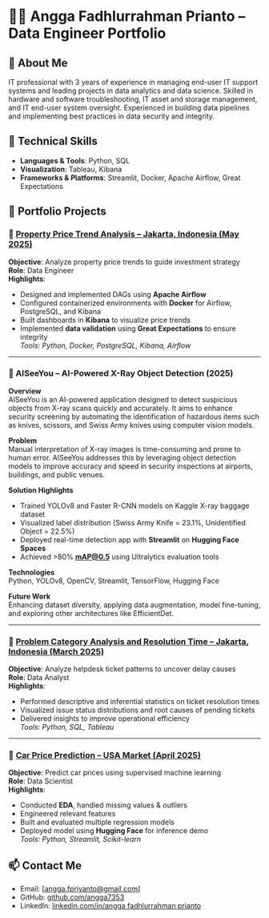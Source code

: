 # 👨‍💻 Angga Fadhlurrahman Prianto – Data Engineer Portfolio

## 📌 About Me
IT professional with 3 years of experience in managing end-user IT support systems and leading projects in data analytics and data science. Skilled in hardware and software troubleshooting, IT asset and storage management, and IT end-user system oversight. Experienced in building data pipelines and implementing best practices in data security and integrity.

## 🧠 Technical Skills
- **Languages & Tools**: Python, SQL
- **Visualization**: Tableau, Kibana
- **Frameworks & Platforms**: Streamlit, Docker, Apache Airflow, Great Expectations

## 📂 Portfolio Projects
### 🔹 [Property Price Trend Analysis – Jakarta, Indonesia (May 2025)](https://github.com/angga7353/Property-Price-Trend-Analysis-as-a-Basis-for-Investment-Strategy.git)
**Objective**: Analyze property price trends to guide investment strategy  
**Role**: Data Engineer  
**Highlights**:
- Designed and implemented DAGs using **Apache Airflow**
- Configured containerized environments with **Docker** for Airflow, PostgreSQL, and Kibana
- Built dashboards in **Kibana** to visualize price trends
- Implemented **data validation** using **Great Expectations** to ensure integrity  
_Tools: Python, Docker, PostgreSQL, Kibana, Airflow_

---

### 🔹 AISeeYou – AI-Powered X-Ray Object Detection (2025)

**Overview**  
AISeeYou is an AI-powered application designed to detect suspicious objects from X-ray scans quickly and accurately. It aims to enhance security screening by automating the identification of hazardous items such as knives, scissors, and Swiss Army knives using computer vision models.

**Problem**  
Manual interpretation of X-ray images is time-consuming and prone to human error. AISeeYou addresses this by leveraging object detection models to improve accuracy and speed in security inspections at airports, buildings, and public venues.

**Solution Highlights**
- Trained YOLOv8 and Faster R-CNN models on Kaggle X-ray baggage dataset
- Visualized label distribution (Swiss Army Knife = 23.1%, Unidentified Object = 22.5%)
- Deployed real-time detection app with **Streamlit** on **Hugging Face Spaces**
- Achieved >80% **mAP@0.5** using Ultralytics evaluation tools

**Technologies**  
Python, YOLOv8, OpenCV, Streamlit, TensorFlow, Hugging Face

**Future Work**  
Enhancing dataset diversity, applying data augmentation, model fine-tuning, and exploring other architectures like EfficientDet.



---

### 🔹 [Problem Category Analysis and Resolution Time – Jakarta, Indonesia (March 2025)](https://github.com/angga7353/Analisis_Tiketing_IT_HELPDESK)
**Objective**: Analyze helpdesk ticket patterns to uncover delay causes  
**Role**: Data Analyst  
**Highlights**:
- Performed descriptive and inferential statistics on ticket resolution times
- Visualized issue status distributions and root causes of pending tickets
- Delivered insights to improve operational efficiency  
_Tools: Python, SQL, Tableau_

---

### 🔹 [Car Price Prediction – USA Market (April 2025)](https://github.com/angga7353/Machine-Learning-for-Car-Price-Prediction)
**Objective**: Predict car prices using supervised machine learning  
**Role**: Data Scientist  
**Highlights**:
- Conducted **EDA**, handled missing values & outliers
- Engineered relevant features
- Built and evaluated multiple regression models
- Deployed model using **Hugging Face** for inference demo  
_Tools: Python, Streamlit, Scikit-learn_

## 📫 Contact Me
- Email: [angga.fpriyanto@gmail.com]
- GitHub: [github.com/angga7353](https://github.com/angga7353)
- LinkedIn: [linkedin.com/in/angga fadhlurrahman prianto](www.linkedin.com/in/angga-fadhlurrahman-prianto-29501b194)
